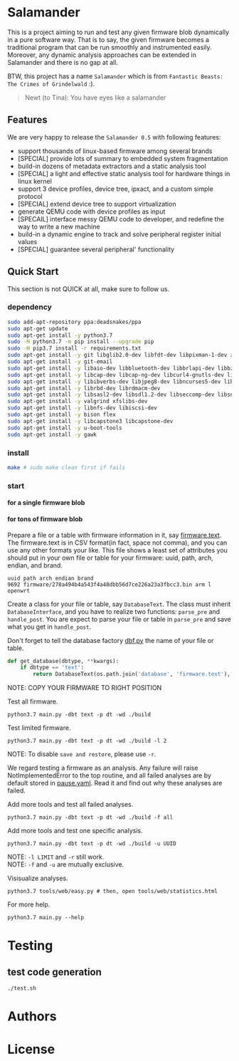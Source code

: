 # Salamander

This is a project aiming to run and test any given firmware blob dynamically in a pure software way.
That is to say, the given firmware becomes a traditional program that can be run smoothly
and instrumented easily. Moreover, any dynamic analysis approaches can be extended in Salamander and there is no gap at all.

BTW, this project has a name `Salamander` which is from `Fantastic Beasts: The Crimes of Grindelwald` :).

>Newt (to Tina): You have eyes like a salamander

## Features

We are very happy to release the `Salamander 0.5` with following features:
+ support thousands of linux-based firmware among several brands
+ [SPECIAL] provide lots of summary to embedded system fragmentation
+ build-in dozens of metadata extractors and a static analysis tool
+ [SPECIAL] a light and effective static analysis tool for hardware things in linux kernel
+ support 3 device profiles, device tree, ipxact, and a custom simple protocol
+ [SPECIAL] extend device tree to support virtualization
+ generate QEMU code with device profiles as input
+ [SPECAIL] interface messy QEMU code to developer, and redefine the way to write a new machine
+ build-in a dynamic engine to track and solve peripheral register initial values
+ [SPECIAL] guarantee several peripheral' functionality

## Quick Start

This section is not QUICK at all, make sure to follow us.
 
### dependency

```bash
sudo add-apt-repository ppa:deadsnakes/ppa
sudo apt-get update
sudo apt-get install -y python3.7
sudo -H python3.7 -m pip install --upgrade pip
sudo -H pip3.7 install -r requirements.txt
sudo apt-get install -y git libglib2.0-dev libfdt-dev libpixman-1-dev zlib1g-dev
sudo apt-get install -y git-email
sudo apt-get install -y libaio-dev libbluetooth-dev libbrlapi-dev libbz2-dev
sudo apt-get install -y libcap-dev libcap-ng-dev libcurl4-gnutls-dev libgtk-3-dev
sudo apt-get install -y libibverbs-dev libjpeg8-dev libncurses5-dev libnuma-dev
sudo apt-get install -y librbd-dev librdmacm-dev
sudo apt-get install -y libsasl2-dev libsdl1.2-dev libseccomp-dev libsnappy-dev libssh2-1-dev
sudo apt-get install -y valgrind xfslibs-dev
sudo apt-get install -y libnfs-dev libiscsi-dev
sudo apt-get install -y bison flex
sudo apt-get install -y libcapstone3 libcapstone-dev
sudo apt-get install -y u-boot-tools
sudo apt-get install -y gawk
```

### install
```bash
make # sudo make clean first if fails
```

### start 

#### for a single firmware blob
#### for tons of firmware blob

Prepare a file or a table with firmware information in it, say [firmware.text](./database/firmware.text).
The firmware.text is in CSV format(in fact, space not comma), and you can use any other formats your like. 
This file shows a least set of attributes you should put in your own file or table for your firmware:
uuid, path, arch, endian, and brand.

```text
uuid path arch endian brand
9692 firmware/278a494b4a543f4a48dbb56d7ce226a23a3fbcc3.bin arm l openwrt
```

Create a class for your file or table, say `DatabaseText`. The class must inherit `DatabaseInterface`, and you
have to realize two functions: `parse_pre` and `handle_post`. You are expect to parse your file or table in
`parse_pre` and save what you get in `handle_post`.

Don\'t forget to tell the database factory [dbf.py](./database/dbf.py) the name of your file or table.

```python
def get_database(dbtype, **kwargs):
    if dbtype == 'text':
        return DatabaseText(os.path.join('database', 'firmware.text'), **kwargs)
```

NOTE: COPY YOUR FIRMWARE TO RIGHT POSITION

Test all firmware.

```shell script
python3.7 main.py -dbt text -p dt -wd ./build
```

Test limited firmware.

```shell script
python3.7 main.py -dbt text -p dt -wd ./build -l 2
```

NOTE: To disable `save and restore`, please use `-r`.

We regard testing a firmware as an analysis. Any failure will raise NotImplementedError to the top routine, 
and all failed analyses are by default stored in [pause.yaml](./database/pause.yaml).
Read it and find out why these analyses are failed.


Add more tools and test all failed analyses.

```shell script
python3.7 main.py -dbt text -p dt -wd ./build -f all
```

Add more tools and test one specific analysis.

```shell script
python3.7 main.py -dbt text -p dt -wd ./build -u UUID
```

NOTE: `-l LIMIT` and `-r` still work.  
NOTE: `-f` and `-u` are mutually exclusive.

Visisualize analyses.

```shell script
python3.7 tools/web/easy.py # then, open tools/web/statistics.html
```

For more help.
```shell script
python3.7 main.py --help
```

# Testing

## test code generation

```shell script
./test.sh
```
# Authors
# License
